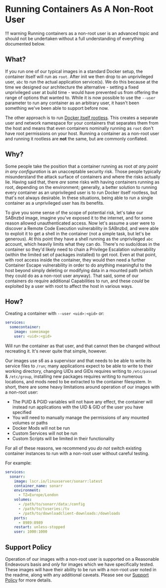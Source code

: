 # Running Containers As A Non-Root User

!!! warning
    Running containers as a non-root user is an advanced topic and should not be undertaken without a full understanding of everything documented below.

## What?

If you run one of our typical images in a standard Docker setup, the container itself will run as `root`. After init we then drop to an unprivileged user, `abc` to run the actual application service(s). We do this because at the time we designed our architecture the alternative - setting a fixed unprivileged user at build time - would have prevented us from offering the range of options that wanted to. While it is now possible to use the `--user` parameter to run any container as an arbitrary user, it hasn't been something we've been able to support before now.

The other approach is to run [Docker itself rootless](https://docs.docker.com/engine/security/rootless/). This creates a separate user and network namespace for your containers that separates them from the host and means that even containers nominally running as `root` don't have root permissions on your host. Running a container as a non-root user and running it rootless are **not** the same, but are commonly conflated.

## Why?

Some people take the position that a container running as root *at any point in any configuration* is an unacceptable security risk. Those people typically misunderstand the attack surface of containers and where the risks actually lie. Having said that, there *are* some risks with having containers running as root, depending on the environment; generally, a better solution to running every container as an unprivileged user is to run Docker itself rootless, but that's not always desirable. In these situations, being able to run a single container as a unprivileged user has its benefits.

To give you some sense of the scope of potential risk, let's take our SABnzbd image, imagine you've exposed it to the internet, and for some reason allowed unauthenticated access. Now let's assume a user were to discover a Remote Code Execution vulnerability in SABnzbd, and were able to exploit it to get a shell in the container (not a simple task, but let's be generous). At this point they have a shell running as the unprivileged `abc` account, which heavily limits what they can do. There's no sudo/doas in the container so they'd likely need to chain a Privilege Escalation vulnerability (within the limited set of packages installed) to get root. Even at that point, with root access inside the container, they would then need a further Container Escape vulnerability in order to do anything meaningful to the host beyond simply deleting or modifying data in a mounted path (which they could do as a non-root user anyway). That said, some of our containers do require additional Capabilities to run, and these *could* be exploited by a user with root to affect the host in various ways.

## How?

Creating a container with `--user <uid>:<gid>` or:

```yaml
services:
  somecontainer:
    image: someimage
    user: <uid>:<gid>
```

Will run the container as that user, and that cannot then be changed without recreating it. It's never quite that simple, however.

Our images use s6 as a supervisor and that needs to be able to write its service files to `/run`; many applications expect to be able to write to their working directory, changing UIDs and GIDs requires writing to `/etc/passwd` & `/etc/group`, installing new packages requires writing to numerous locations, and mods need to be extracted to the container filesystem. In short, there are some heavy limitations around operation of our images with a non-root user:

* The PUID & PGID variables will not have any effect, the container will instead run applications with the UID & GID of the user you have specified
* You will need to manually manage the permissions of any mounted volumes or paths
* Docker Mods will not be run
* Custom Services will not be run
* Custom Scripts will be limited in their functionality

For all of these reasons, we recommend you *do not* switch existing container instances to run with a non-root user without careful testing.

For example:

```yaml
services:
  sonarr:
    image: lscr.io/linuxserver/sonarr:latest
    container_name: sonarr
    environment:
      - TZ=Europe/London
    volumes:
      - /path/to/sonarr/data:/config
      - /path/to/tvseries:/tv
      - /path/to/downloadclient-downloads:/downloads
    ports:
      - 8989:8989
    restart: unless-stopped
    user: 1000:1000
```

## Support Policy

Operation of our images with a non-root user is supported on a Reasonable Endeavours basis and *only* for images which we have specifically tested. These images will have their ability to be run with a non-root user noted in the readme, along with any additional caveats. Please see our [Support Policy](https://linuxserver.io/supportpolicy) for more details.
